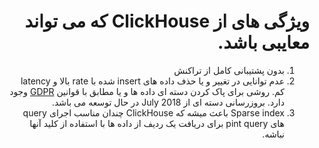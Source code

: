 <div dir="rtl" markdown="1">

# ویژگی های از ClickHouse که می تواند معایبی باشد.

1. بدون پشتیبانی کامل از تراکنش
2. عدم توانایی در تغییر و یا حذف داده های insert شده با rate بالا و latency کم. روشی برای پاک کردن دسته ای داده ها و یا مطابق با قوانین [GDPR](https://gdpr-info.eu) وجود دارد. بروزرسانی دسته ای از July 2018 در حال توسعه می باشد. 
3. Sparse index باعث میشه که ClickHouse چندان مناسب اجرای query های pint query برای دریافت یک ردیف از داده ها با استفاده از کلید آنها نباشه.

</div>
